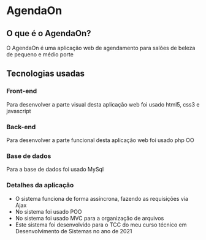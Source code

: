 # AgendaOn

## O que é o AgendaOn?
O AgendaOn é uma aplicação web de agendamento para salões de beleza de pequeno e médio porte

## Tecnologias usadas

### Front-end
Para desenvolver a parte visual desta aplicação web foi usado html5, css3 e javascript

### Back-end
Para desenvolver a parte funcional desta aplicação web foi usado php OO

### Base de dados
Para a base de dados foi usado MySql

### Detalhes da aplicação
- O sistema funciona de forma assíncrona, fazendo as requisições via Ajax
- No sistema foi usado POO 
- No sistema foi usado MVC para a organização de arquivos
- Este sistema foi desenvolvido para o TCC do meu curso técnico em Desenvolvimento de Sistemas no ano de 2021
